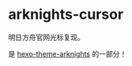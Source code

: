 # arknights-cursor
明日方舟官网光标复现。

是 [hexo-theme-arknights](https://github.com/Yue-plus/hexo-theme-arknights) 的一部分！
